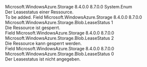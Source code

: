 <Type Name="LeaseStatus" FullName="Microsoft.WindowsAzure.Storage.Blob.LeaseStatus">
  <TypeSignature Language="C#" Value="public enum LeaseStatus" />
  <TypeSignature Language="ILAsm" Value=".class public auto ansi sealed LeaseStatus extends System.Enum" />
  <TypeSignature Language="DocId" Value="T:Microsoft.WindowsAzure.Storage.Blob.LeaseStatus" />
  <TypeSignature Language="VB.NET" Value="Public Enum LeaseStatus" />
  <TypeSignature Language="F#" Value="type LeaseStatus = " />
  <AssemblyInfo>
    <AssemblyName>Microsoft.WindowsAzure.Storage</AssemblyName>
    <AssemblyVersion>8.4.0.0</AssemblyVersion>
    <AssemblyVersion>8.7.0.0</AssemblyVersion>
  </AssemblyInfo>
  <Base>
    <BaseTypeName>System.Enum</BaseTypeName>
  </Base>
  <Docs>
    <summary>
            Der Leasestatus einer Ressource.
            </summary>
    <remarks>To be added.</remarks>
  </Docs>
  <Members>
    <Member MemberName="Locked">
      <MemberSignature Language="C#" Value="Locked" />
      <MemberSignature Language="ILAsm" Value=".field public static literal valuetype Microsoft.WindowsAzure.Storage.Blob.LeaseStatus Locked = int32(1)" />
      <MemberSignature Language="DocId" Value="F:Microsoft.WindowsAzure.Storage.Blob.LeaseStatus.Locked" />
      <MemberSignature Language="VB.NET" Value="Locked" />
      <MemberSignature Language="F#" Value="Locked = 1" Usage="Microsoft.WindowsAzure.Storage.Blob.LeaseStatus.Locked" />
      <MemberType>Field</MemberType>
      <AssemblyInfo>
        <AssemblyName>Microsoft.WindowsAzure.Storage</AssemblyName>
        <AssemblyVersion>8.4.0.0</AssemblyVersion>
        <AssemblyVersion>8.7.0.0</AssemblyVersion>
      </AssemblyInfo>
      <ReturnValue>
        <ReturnType>Microsoft.WindowsAzure.Storage.Blob.LeaseStatus</ReturnType>
      </ReturnValue>
      <MemberValue>1</MemberValue>
      <Docs>
        <summary>
            Die Ressource ist gesperrt.
            </summary>
      </Docs>
    </Member>
    <Member MemberName="Unlocked">
      <MemberSignature Language="C#" Value="Unlocked" />
      <MemberSignature Language="ILAsm" Value=".field public static literal valuetype Microsoft.WindowsAzure.Storage.Blob.LeaseStatus Unlocked = int32(2)" />
      <MemberSignature Language="DocId" Value="F:Microsoft.WindowsAzure.Storage.Blob.LeaseStatus.Unlocked" />
      <MemberSignature Language="VB.NET" Value="Unlocked" />
      <MemberSignature Language="F#" Value="Unlocked = 2" Usage="Microsoft.WindowsAzure.Storage.Blob.LeaseStatus.Unlocked" />
      <MemberType>Field</MemberType>
      <AssemblyInfo>
        <AssemblyName>Microsoft.WindowsAzure.Storage</AssemblyName>
        <AssemblyVersion>8.4.0.0</AssemblyVersion>
        <AssemblyVersion>8.7.0.0</AssemblyVersion>
      </AssemblyInfo>
      <ReturnValue>
        <ReturnType>Microsoft.WindowsAzure.Storage.Blob.LeaseStatus</ReturnType>
      </ReturnValue>
      <MemberValue>2</MemberValue>
      <Docs>
        <summary>
            Die Ressource kann gesperrt werden.
            </summary>
      </Docs>
    </Member>
    <Member MemberName="Unspecified">
      <MemberSignature Language="C#" Value="Unspecified" />
      <MemberSignature Language="ILAsm" Value=".field public static literal valuetype Microsoft.WindowsAzure.Storage.Blob.LeaseStatus Unspecified = int32(0)" />
      <MemberSignature Language="DocId" Value="F:Microsoft.WindowsAzure.Storage.Blob.LeaseStatus.Unspecified" />
      <MemberSignature Language="VB.NET" Value="Unspecified" />
      <MemberSignature Language="F#" Value="Unspecified = 0" Usage="Microsoft.WindowsAzure.Storage.Blob.LeaseStatus.Unspecified" />
      <MemberType>Field</MemberType>
      <AssemblyInfo>
        <AssemblyName>Microsoft.WindowsAzure.Storage</AssemblyName>
        <AssemblyVersion>8.4.0.0</AssemblyVersion>
        <AssemblyVersion>8.7.0.0</AssemblyVersion>
      </AssemblyInfo>
      <ReturnValue>
        <ReturnType>Microsoft.WindowsAzure.Storage.Blob.LeaseStatus</ReturnType>
      </ReturnValue>
      <MemberValue>0</MemberValue>
      <Docs>
        <summary>
            Der Leasestatus ist nicht angegeben.
            </summary>
      </Docs>
    </Member>
  </Members>
</Type>